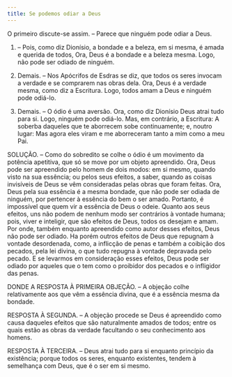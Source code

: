 ```yaml
---
title: Se podemos odiar a Deus
---
```


O primeiro discute-se assim. – Parece que ninguém pode odiar a Deus.  

1. – Pois, como diz Dionísio, a bondade e a beleza, em si mesma, é amada e querida de todos, Ora, Deus é a bondade e a beleza mesma. Logo, não pode ser odiado de ninguém.  

2. Demais. – Nos Apócrifos de Esdras se diz, que todos os seres invocam a verdade e se comprarem nas obras dela. Ora, Deus é a verdade mesma, como diz a Escritura. Logo, todos amam a Deus e ninguém pode odiá-lo.  

3. Demais. – O ódio é uma aversão. Ora, como diz Dionísio Deus atrai tudo para si. Logo, ninguém pode odiá-lo.  Mas, em contrário, a Escritura: A soberba daqueles que te aborrecem sobe continuamente; e, noutro lugar: Mas agora eles viram e me aborreceram tanto a mim como a meu Pai.  

SOLUÇÃO. – Como do sobredito se colhe o ódio é um movimento da potência apetitiva, que só se move por um objeto apreendido. Ora, Deus pode ser apreendido pelo homem de dois modos: em si mesmo, quando visto na sua essência; ou pelos seus efeitos, a saber, quando as coisas invisíveis de Deus se vêm consideradas pelas obras que foram feitas. Ora, Deus pela sua essência é a mesma bondade, que não pode ser odiada de ninguém, por pertencer à essência do bem o ser amado. Portanto, é impossível que quem vir a essência de Deus o odeie. Quanto aos seus efeitos, uns não podem de nenhum modo ser contrários à vontade humana; pois, viver e inteligir, que são efeitos de Deus, todos os desejam e amam. Por onde, também enquanto apreendido como autor desses efeitos, Deus não pode ser odiado. Ha porém outros efeitos de Deus que repugnam à vontade desordenada, como, a inflicção de penas e também a coibição dos pecados, pela lei divina, o que tudo repugna à vontade depravada pelo pecado. E se levarmos em consideração esses efeitos, Deus pode ser odiado por aqueles que o tem como o proibidor dos pecados e o infligidor das penas.  

DONDE A RESPOSTA À PRIMEIRA OBJEÇÃO. – A objeção colhe relativamente aos que vêm a essência divina, que é a essência mesma da bondade.  

RESPOSTA À SEGUNDA. – A objeção procede se Deus é apreendido como causa daqueles efeitos que são naturalmente amados de todos; entre os quais estão as obras da verdade facultando o seu conhecimento aos homens.  

RESPOSTA À TERCEIRA. – Deus atrai tudo para si enquanto princípio da existência; porque todos os seres, enquanto existentes, tendem à semelhança com Deus, que é o ser em si mesmo.
